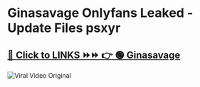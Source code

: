 
 # Ginasavage Onlyfans Leaked - Update Files psxyr

## <h2><a href="https://clipsfans.com/Ginasavage&ref=git">🔗 Click to LINKS ⏩⏩ 👉 🟢 Ginasavage </a></h2>

<a href="https://clipsfans.com/Ginasavage&ref=git" rel="nofollow" data-target="animated-image.originalLink"><img src="https://i.ibb.co.com/xMMVF88/686577567.gif" alt="Viral Video Original" style="max-width: 100%; display: inline-block;" data-target="animated-image.originalImage"></a>

